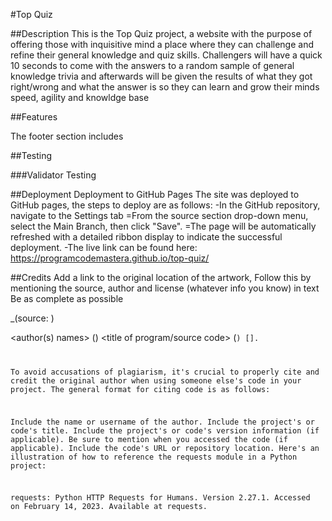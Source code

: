 #Top Quiz


##Description
This is the Top Quiz project, a website with the purpose of offering those with inquisitive mind a place where they can challenge and refine their general knowledge and quiz skills. Challengers will have a quick 10 seconds to come with the answers to a random sample of general knowledge trivia and afterwards will be given the results of what they got right/wrong and what the answer is so they can learn and grow their minds speed, agility and knowldge base


##Features






The footer section includes

##Testing


###Validator Testing



##Deployment
Deployment to GitHub Pages
The site was deployed to GitHub pages, the steps to deploy are as follows:
-In the GitHub repository, navigate to the Settings tab
=From the source section drop-down menu, select the Main Branch, then click "Save".
=The page will be automatically refreshed with a detailed ribbon display to indicate the successful deployment.
-The live link can be found here: https://programcodemastera.github.io/top-quiz/


##Credits
Add a link to the original location of the artwork, Follow this by mentioning the source, author and license (whatever info you know) in text
Be as complete as possible

_(source: )



<author(s) names> (<date>) <title of program/source code> (<code version>) [<type>].

To avoid accusations of plagiarism, it's crucial to properly cite and credit the original author when using someone else's code in your project. The general format for citing code is as follows:

Include the name or username of the author.
Include the project's or code's title.
Include the project's or code's version information (if applicable).
Be sure to mention when you accessed the code (if applicable).
Include the code's URL or repository location.
Here's an illustration of how to reference the requests module in a Python project:

requests: Python HTTP Requests for Humans. Version 2.27.1. Accessed on February 14, 2023. Available at requests.
